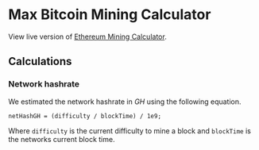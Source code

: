 # Max Bitcoin Mining Calculator
View live version of [Ethereum Mining Calculator](https://badmofo.github.io/ethereum-mining-calculator/).

## Calculations

### Network hashrate 

We estimated the network hashrate in *GH* using the following equation.

```
netHashGH = (difficulty / blockTime) / 1e9;
```

Where `difficulty` is the current difficulty to mine a block and `blockTime` is the networks current block time.
 